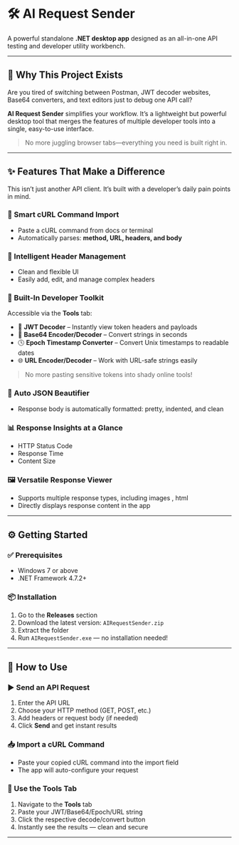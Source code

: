 # 🛠️ AI Request Sender

A powerful standalone **.NET desktop app** designed as an all-in-one API testing and developer utility workbench.

---

## 🚀 Why This Project Exists

Are you tired of switching between Postman, JWT decoder websites, Base64 converters, and text editors just to debug one API call?

**AI Request Sender** simplifies your workflow. It’s a lightweight but powerful desktop tool that merges the features of multiple developer tools into a single, easy-to-use interface.

> No more juggling browser tabs—everything you need is built right in.

---

## ✨ Features That Make a Difference

This isn’t just another API client. It’s built with a developer’s daily pain points in mind.

### 🔁 Smart cURL Command Import

- Paste a cURL command from docs or terminal
- Automatically parses: **method, URL, headers, and body**

### 🧠 Intelligent Header Management

- Clean and flexible UI
- Easily add, edit, and manage complex headers

### 🧰 Built-In Developer Toolkit

Accessible via the **Tools** tab:

- 🔐 **JWT Decoder** – Instantly view token headers and payloads  
- 🧬 **Base64 Encoder/Decoder** – Convert strings in seconds  
- 🕓 **Epoch Timestamp Converter** – Convert Unix timestamps to readable dates  
- 🌐 **URL Encoder/Decoder** – Work with URL-safe strings easily  

> No more pasting sensitive tokens into shady online tools!

### 🧹 Auto JSON Beautifier

- Response body is automatically formatted: pretty, indented, and clean

### 📊 Response Insights at a Glance

- HTTP Status Code  
- Response Time  
- Content Size

### 🖼️ Versatile Response Viewer

- Supports multiple response types, including images , html
- Directly displays response content in the app

---

## ⚙️ Getting Started

### ✅ Prerequisites

- Windows 7 or above  
- .NET Framework 4.7.2+

### 📦 Installation

1. Go to the **Releases** section
2. Download the latest version: `AIRequestSender.zip`
3. Extract the folder
4. Run `AIRequestSender.exe` — no installation needed!

---

## 📖 How to Use

### ▶️ Send an API Request

1. Enter the API URL  
2. Choose your HTTP method (GET, POST, etc.)  
3. Add headers or request body (if needed)  
4. Click **Send** and get instant results

### 📥 Import a cURL Command

- Paste your copied cURL command into the import field
- The app will auto-configure your request

### 🧰 Use the Tools Tab

1. Navigate to the **Tools** tab  
2. Paste your JWT/Base64/Epoch/URL string  
3. Click the respective decode/convert button  
4. Instantly see the results — clean and secure

---
